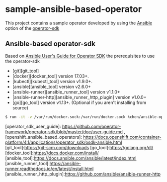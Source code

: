 # sample-ansible-based-operator
This project contains a sample operator developed by using the [Ansible][ansibl_too] option of the [operator-sdk][operator_sdk_tool]

## Ansible-based operator-sdk

Based on [Ansible User's Guide for Operator SDK][ansibl_operator_user_guide]
the prerequisites to use the operator-sdk

- [git][git_tool]
- [docker][docker_tool] version 17.03+.
- [kubectl][kubectl_tool] version v1.9.0+.
- [ansible][ansible_tool] version v2.6.0+
- [ansible-runner][ansible_runner_tool] version v1.1.0+
- [ansible-runner-http][ansible_runner_http_plugin] version v1.0.0+
- [go][go_tool] version v1.13+. (Optional if you aren't installing from source)

```sh
$ run -it -v /var/run/docker.sock:/var/run/docker.sock kchen/ansible-operator-sdk:0.0.1 /bin/sh
```

[ansibl_too]: https://github.com/operator-framework/operator-sdk/blob/master/doc/ansible/user-guide.md 
[ansibl_operator_user_guide]: https://github.com/operator-framework/operator-sdk/blob/master/doc/ansible/user-guide.md 
[operator_sdk_tool]: https://github.com/operator-framework/operator-sdk
[operator_sdk_user_guide]: https://github.com/operator-framework/operator-sdk/blob/master/doc/user-guide.md ,
[openshift_ansible_based_operators]: https://docs.openshift.com/container-platform/4.1/applications/operator_sdk/osdk-ansible.html
[git_tool]:https://git-scm.com/downloads
[go_tool]:https://golang.org/dl/
[docker_tool]:https://docs.docker.com/install/
[ansible_tool]:https://docs.ansible.com/ansible/latest/index.html
[ansible_runner_tool]:https://ansible-runner.readthedocs.io/en/latest/install.html
[ansible_runner_http_plugin]:https://github.com/ansible/ansible-runner-http

